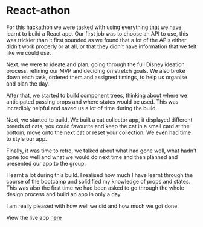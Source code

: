 # React-athon


For this hackathon we were tasked with using everything that we have learnt to build a React app.
Our first job was to choose an API to use, this was trickier than it first sounded as we found that a lot of the APIs either didn't work properly or at all, or that they didn't have information that we felt like we could use.

Next, we were to ideate and plan, going through the full Disney ideation process, refining our MVP and deciding on stretch goals. We also broke down each task, ordered them and assigned timings, to help us organise and plan the day.

After that, we started to build component trees, thinking about where we anticipated passing props and where states would be used. This was incredibly helpful and saved us a lot of time during the build.

Next, we started to build. We built a cat collector app, it displayed different breeds of cats, you could favourite and keep the cat in a small card at the bottom, move onto the next cat or reset your collection. We even had time to style our app.

Finally, it was time to retro, we talked about what had gone well, what hadn't gone too well and what we would do next time and then planned and presented our app to the group.

I learnt a lot during this build. I realised how much I have learnt through the course of the bootcamp and solidified my knowledge of props and states. This was also the first time we had been asked to go through the whole design process and build an app in only a day.

I am really pleased with how well we did and how much we got done.

View the live app <a href="https://soc-cat-collector.netlify.app/">here</a>
